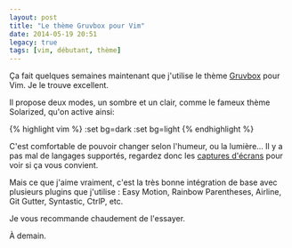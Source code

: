 ```yaml
---
layout: post
title: "Le thème Gruvbox pour Vim"
date: 2014-05-19 20:51
legacy: true
tags: [vim, débutant, thème]
---
```




Ça fait quelques semaines maintenant que j'utilise le thème
[Gruvbox](https://github.com/morhetz/gruvbox) pour Vim. Je le trouve
excellent.

<!-- more -->

Il propose deux modes, un sombre et un clair, comme le fameux thème
Solarized, qu'on active ainsi:

{% highlight vim %}
:set bg=dark
:set bg=light
{% endhighlight %}

C'est comfortable de pouvoir changer selon l'humeur, ou la lumière… Il y a
pas mal de langages supportés, regardez donc les
[captures d'écrans](https://github.com/morhetz/gruvbox/wiki/Gallery)
pour voir si ça vous convient.

Mais ce que j'aime vraiment, c'est la très bonne intégration de base avec
plusieurs plugins que j'utilise : Easy Motion, Rainbow Parentheses, Airline,
Git Gutter, Syntastic, CtrlP, etc.

Je vous recommande chaudement de l'essayer.



À demain.



